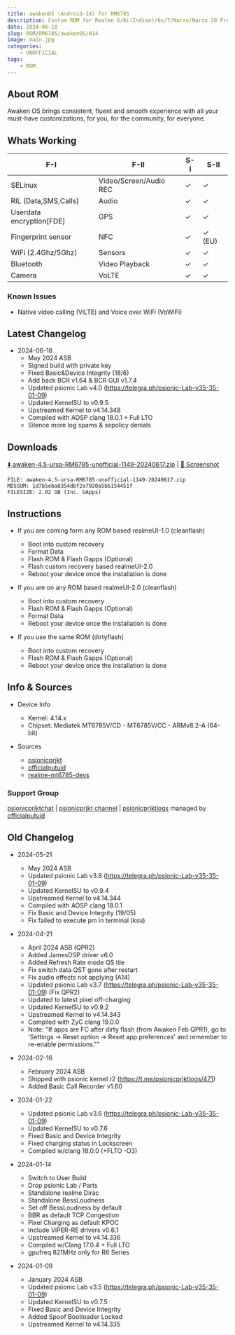 ```yaml
---
title: awakenOS (Android-14) for RM6785
description: Custom ROM for Realme 6/6i(Indian)/6s/7/Narzo/Narzo 20 Pro/Narzo 30 4G (RM6785)
date: 2024-06-18
slug: ROM/RM6785/awakenOS/A14
image: main.jpg
categories:
    - UNOFFICIAL
tags:
    - ROM
---
```


## About ROM
Awaken OS brings consistent, fluent and smooth experience with all your must-have customizations, for you, for the community, for everyone.

## Whats Working
F-I | F-II | S-I | S-II
---------|---------|---------|---------
SELinux | Video/Screen/Audio REC | ✓ | ✓
RIL (Data,SMS,Calls) | Audio | ✓ | ✓
Userdata encryption[FDE] | GPS | ✓ | ✓
Fingerprint sensor | NFC | ✓ | ✓ (EU)
WiFi (2.4Ghz/5Ghz) | Sensors | ✓ | ✓
Bluetooth | Video Playback | ✓ | ✓
Camera | VoLTE | ✓ | ✓

### Known Issues
* Native video calling (ViLTE) and Voice over WiFi (VoWiFi)

## Latest Changelog
* 2024-06-18
  * May 2024 ASB
  * Signed build with private key
  * Fixed Basic&Device Integrity (18/6)
  * Add back BCR v1.64 & BCR GUI v1.7.4
  * Updated psionic Lab v4.0 (https://telegra.ph/psionic-Lab-v35-35-01-09)
  * Updated KernelSU to v0.9.5
  * Upstreamed Kernel to v4.14.348
  * Compiled with AOSP clang 18.0.1 + Full LTO
  * Silence more log spams & sepolicy denials

## Downloads
[⬇️ awaken-4.5-ursa-RM6785-unofficial-1149-20240617.zip](https://sourceforge.net/projects/psionicprjkt/files/RM6785/AwakenOS-A14/awaken-4.5-ursa-RM6785-unofficial-1149-20240617.zip/download) | [🌆 Screenshot](https://photos.app.goo.gl/FVVmtXY8CQ8CJadC8)

```
FILE: awaken-4.5-ursa-RM6785-unofficial-1149-20240617.zip
MD5SUM: 1d7b5eba8354dbf2a7920a5bb154451f
FILESIZE: 2.02 GB (Inc. GApps)
```

## Instructions
* If you are coming form any ROM based realmeUI-1.0 (cleanflash)
  * Boot into custom recovery
  * Format Data
  * Flash ROM &  Flash Gapps (Optional)
  * Flash custom recovery based realmeUI-2.0
  * Reboot your device once the installation is done

* If you are on any ROM based realmeUI-2.0 (cleanflash)
  * Boot into custom recovery
  * Flash ROM &  Flash Gapps (Optional)
  * Format Data
  * Reboot your device once the installation is done

* If you use the same ROM (dirtyflash)
  * Boot into custom recovery
  * Flash ROM &  Flash Gapps (Optional)
  * Reboot your device once the installation is done

## Info & Sources
* Device Info
  * Kernel: 4.14.x
  * Chipset: Mediatek MT6785V/CD - MT6785V/CC - ARMv8.2-A (64-bit)

* Sources
  * [psionicprjkt](https://github.com/psionicprjkt)
  * [officialputuid](https://github.com/officialputuid)
  * [realme-mt6785-devs](https://github.com/realme-mt6785-devs)

### Support Group
[psionicprjktchat](https://t.me/psionicprjktchat) | [psionicprjkt channel](https://t.me/psionicprjkt) | [psionicprjktlogs](https://t.me/psionicprjktlogs) managed by [officialputuid](https://t.me/officialputuid)

## Old Changelog
* 2024-05-21
  * May 2024 ASB
  * Updated psionic Lab v3.8 (https://telegra.ph/psionic-Lab-v35-35-01-09)
  * Updated KernelSU to v0.9.4
  * Upstreamed Kernel to v4.14.344
  * Compiled with AOSP clang 18.0.1
  * Fix Basic and Device Integrity (19/05)
  * Fix failed to execute pm in terminal (ksu)

* 2024-04-21
  * April 2024 ASB (QPR2)
  * Added JamesDSP driver v6.0
  * Added Refresh Rate mode QS tile
  * Fix switch data QST gone after restart
  * Fix audio effects not applying (A14)
  * Updated psionic Lab v3.7 (https://telegra.ph/psionic-Lab-v35-35-01-09) (Fix QPR2)
  * Updated to latest pixel off-charging
  * Updated KernelSU to v0.9.2
  * Upstreamed Kernel to v4.14.343
  * Compiled with ZyC clang 19.0.0
  * Note: "If apps are FC after dirty flash (from Awaken Feb QPR1), go to 'Settings -> Reset option -> Reset app preferences' and remember to re-enable permissions.""

* 2024-02-16
  * February 2024 ASB
  * Shipped with psionic kernel r2 (https://t.me/psionicprjktlogs/471)
  * Added Basic Call Recorder v1.60

* 2024-01-22
  * Updated psionic Lab v3.6 (https://telegra.ph/psionic-Lab-v35-35-01-09)
  * Updated KernelSU to v0.7.6
  * Fixed Basic and Device Integrity
  * Fixed charging status in Lockscreen
  * Compiled w/clang 18.0.0 (+FLTO -O3)

* 2024-01-14
  * Switch to User Build
  * Drop psionic Lab / Parts
  * Standalone realme Dirac
  * Standalone BessLoudness
  * Set off BessLoudness by default
  * BBR as default TCP Congestion
  * Pixel Charging as default KPOC
  * Include ViPER-RE drivers v0.6.1
  * Upstreamed Kernel to v4.14.336
  * Compiled w/Clang 17.0.4 + Full LTO
  * gpufreq 821MHz only for R6 Series

* 2024-01-09
  * January 2024 ASB
  * Updated psionic Lab v3.5 (https://telegra.ph/psionic-Lab-v35-35-01-09)
  * Updated KernelSU to v0.7.5
  * Fixed Basic and Device Integrity
  * Added Spoof Bootloader Locked
  * Upstreamed Kernel to v4.14.335
